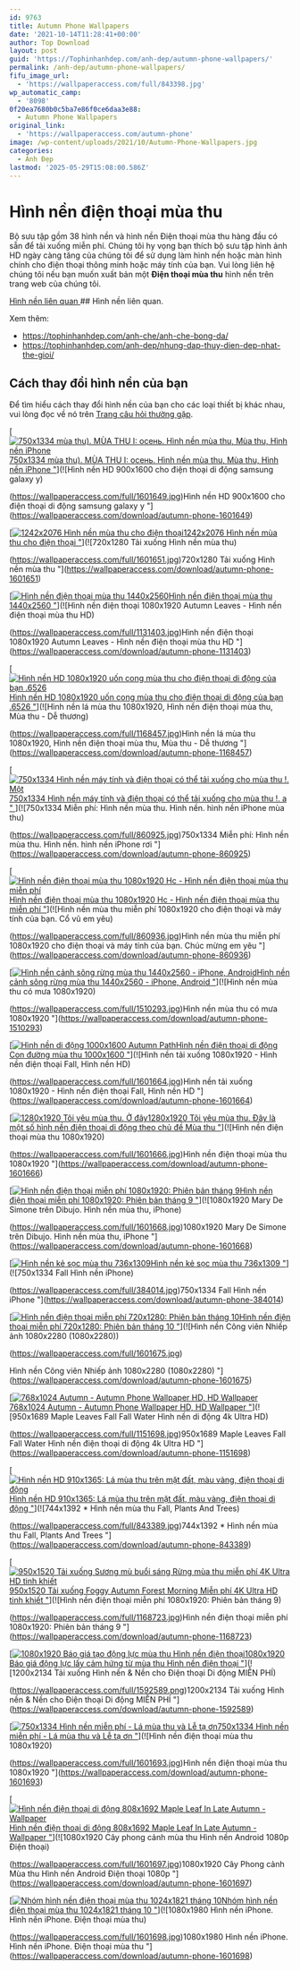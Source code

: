 ```yaml
---
id: 9763
title: Autumn Phone Wallpapers
date: '2021-10-14T11:28:41+00:00'
author: Top Download
layout: post
guid: 'https://Tophinhanhdep.com/anh-dep/autumn-phone-wallpapers/'
permalink: /anh-dep/autumn-phone-wallpapers/
fifu_image_url:
  - 'https://wallpaperaccess.com/full/843398.jpg'
wp_automatic_camp:
  - '8098'
0f20ea7680b0c5ba7e86f0ce6daa3e88:
  - Autumn Phone Wallpapers
original_link:
  - 'https://wallpaperaccess.com/autumn-phone'
image: /wp-content/uploads/2021/10/Autumn-Phone-Wallpapers.jpg
categories:
  - Ảnh Đẹp
lastmod: '2025-05-29T15:08:00.586Z'
---
```

# Hình nền điện thoại mùa thu

Bộ sưu tập gồm 38 hình nền và hình nền Điện thoại mùa thu hàng đầu có sẵn để tải xuống miễn phí. Chúng tôi hy vọng bạn thích bộ sưu tập hình ảnh HD ngày càng tăng của chúng tôi để sử dụng làm hình nền hoặc màn hình chính cho điện thoại thông minh hoặc máy tính của bạn. Vui lòng liên hệ chúng tôi nếu bạn muốn xuất bản một **Điện thoại mùa thu** hình nền trên trang web của chúng tôi.

[Hình nền liên quan ](#related) ## Hình nền liên quan.

   
 Xem thêm:

   
- <https://tophinhanhdep.com/anh-che/anh-che-bong-da/>
- <https://tophinhanhdep.com/anh-dep/nhung-dap-thuy-dien-dep-nhat-the-gioi/>

## Cách thay đổi hình nền của bạn

Để tìm hiểu cách thay đổi hình nền của bạn cho các loại thiết bị khác nhau, vui lòng đọc về nó trên [Trang câu hỏi thường gặp](https://tophinhanhdep.com/faq/).

  
[[![750x1334 mùa thu).  MÙA THU I: осень.  Hình nền mùa thu, Mùa thu, Hình nền iPhone](https://wallpaperaccess.com/full/843398.jpg)750x1334 mùa thu). MÙA THU I: осень. Hình nền mùa thu, Mùa thu, Hình nền iPhone "](https://wallpaperaccess.com/download/autumn-phone-843398)](![Hình nền HD 900x1600 cho điện thoại di động samsung galaxy y)

(https://wallpaperaccess.com/full/1601649.jpg)Hình nền HD 900x1600 cho điện thoại di động samsung galaxy y "](https://wallpaperaccess.com/download/autumn-phone-1601649)

[[![1242x2076 Hình nền mùa thu cho điện thoại](https://wallpaperaccess.com/full/1601650.jpg)1242x2076 Hình nền mùa thu cho điện thoại "](https://wallpaperaccess.com/download/autumn-phone-1601650)](![720x1280 Tải xuống Hình nền mùa thu)

(https://wallpaperaccess.com/full/1601651.jpg)720x1280 Tải xuống Hình nền mùa thu "](https://wallpaperaccess.com/download/autumn-phone-1601651)

[[![Hình nền điện thoại mùa thu 1440x2560](https://wallpaperaccess.com/full/384024.jpg)Hình nền điện thoại mùa thu 1440x2560 "](https://wallpaperaccess.com/download/autumn-phone-384024)](![Hình nền điện thoại 1080x1920 Autumn Leaves - Hình nền điện thoại mùa thu HD)

(https://wallpaperaccess.com/full/1131403.jpg)Hình nền điện thoại 1080x1920 Autumn Leaves - Hình nền điện thoại mùa thu HD "](https://wallpaperaccess.com/download/autumn-phone-1131403)

[[![Hình nền HD 1080x1920 uốn cong mùa thu cho điện thoại di động của bạn .6526](https://wallpaperaccess.com/full/1601654.jpg)Hình nền HD 1080x1920 uốn cong mùa thu cho điện thoại di động của bạn .6526 "](https://wallpaperaccess.com/download/autumn-phone-1601654)](![Hình nền lá mùa thu 1080x1920, Hình nền điện thoại mùa thu, Mùa thu - Dễ thương)

(https://wallpaperaccess.com/full/1168457.jpg)Hình nền lá mùa thu 1080x1920, Hình nền điện thoại mùa thu, Mùa thu - Dễ thương "](https://wallpaperaccess.com/download/autumn-phone-1168457)

[[![750x1334 Hình nền máy tính và điện thoại có thể tải xuống cho mùa thu !.  Một](https://wallpaperaccess.com/full/1601656.jpg)750x1334 Hình nền máy tính và điện thoại có thể tải xuống cho mùa thu !. a " ](https://wallpaperaccess.com/download/autumn-phone-1601656)](![750x1334 Miễn phí: Hình nền mùa thu.  Hình nền.  hình nền iPhone mùa thu)

(https://wallpaperaccess.com/full/860925.jpg)750x1334 Miễn phí: Hình nền mùa thu. Hình nền. hình nền iPhone rơi "](https://wallpaperaccess.com/download/autumn-phone-860925)

[[![Hình nền điện thoại mùa thu 1080x1920 Hc - Hình nền điện thoại mùa thu miễn phí](https://wallpaperaccess.com/full/1601658.jpg)Hình nền điện thoại mùa thu 1080x1920 Hc - Hình nền điện thoại mùa thu miễn phí "](https://wallpaperaccess.com/download/autumn-phone-1601658)](![Hình nền mùa thu miễn phí 1080x1920 cho điện thoại và máy tính của bạn.  Cổ vũ em yêu)

(https://wallpaperaccess.com/full/860936.jpg)Hình nền mùa thu miễn phí 1080x1920 cho điện thoại và máy tính của bạn. Chúc mừng em yêu "](https://wallpaperaccess.com/download/autumn-phone-860936)

[[![Hình nền cảnh sông rừng mùa thu 1440x2560 - iPhone, Android](https://wallpaperaccess.com/full/1357650.jpg)Hình nền cảnh sông rừng mùa thu 1440x2560 - iPhone, Android "](https://wallpaperaccess.com/download/autumn-phone-1357650)](![Hình nền mùa thu có mưa 1080x1920)

(https://wallpaperaccess.com/full/1510293.jpg)Hình nền mùa thu có mưa 1080x1920 "](https://wallpaperaccess.com/download/autumn-phone-1510293)

[[![Hình nền di động 1000x1600 Autumn Path](https://wallpaperaccess.com/full/860961.jpg)Hình nền điện thoại di động Con đường mùa thu 1000x1600 "](https://wallpaperaccess.com/download/autumn-phone-860961)](![Hình nền tải xuống 1080x1920 - Hình nền điện thoại Fall, Hình nền HD)

(https://wallpaperaccess.com/full/1601664.jpg)Hình nền tải xuống 1080x1920 - Hình nền điện thoại Fall, Hình nền HD "](https://wallpaperaccess.com/download/autumn-phone-1601664)

[[![1280x1920 Tôi yêu mùa thu.  Ở đây](https://wallpaperaccess.com/full/1601665.jpg)1280x1920 Tôi yêu mùa thu. Đây là một số hình nền điện thoại di động theo chủ đề Mùa thu "](https://wallpaperaccess.com/download/autumn-phone-1601665)](![Hình nền điện thoại mùa thu 1080x1920)

(https://wallpaperaccess.com/full/1601666.jpg)Hình nền điện thoại mùa thu 1080x1920 "](https://wallpaperaccess.com/download/autumn-phone-1601666)

[[![Hình nền điện thoại miễn phí 1080x1920: Phiên bản tháng 9](https://wallpaperaccess.com/full/860964.jpg)Hình nền điện thoại miễn phí 1080x1920: Phiên bản tháng 9 "](https://wallpaperaccess.com/download/autumn-phone-860964)](![1080x1920 Mary De Simone trên Dibujo.  Hình nền mùa thu, iPhone)

(https://wallpaperaccess.com/full/1601668.jpg)1080x1920 Mary De Simone trên Dibujo. Hình nền mùa thu, iPhone "](https://wallpaperaccess.com/download/autumn-phone-1601668)

[[![Hình nền kẻ sọc mùa thu 736x1309](https://wallpaperaccess.com/full/1601669.jpg)Hình nền kẻ sọc mùa thu 736x1309 "](https://wallpaperaccess.com/download/autumn-phone-1601669)](![750x1334 Fall Hình nền iPhone)

(https://wallpaperaccess.com/full/384014.jpg)750x1334 Fall Hình nền iPhone "](https://wallpaperaccess.com/download/autumn-phone-384014)

[[![Hình nền điện thoại miễn phí 720x1280: Phiên bản tháng 10](https://wallpaperaccess.com/full/1601673.png)Hình nền điện thoại miễn phí 720x1280: Phiên bản tháng 10 "](https://wallpaperaccess.com/download/autumn-phone-1601673)](![Hình nền Công viên Nhiếp ảnh 1080x2280 (1080x2280))

(https://wallpaperaccess.com/full/1601675.jpg)

Hình nền Công viên Nhiếp ảnh 1080x2280 (1080x2280) "](https://wallpaperaccess.com/download/autumn-phone-1601675)

[[![768x1024 Autumn - Autumn Phone Wallpaper HD, HD Wallpaper](https://wallpaperaccess.com/full/1601676.jpg)768x1024 Autumn - Autumn Phone Wallpaper HD, HD Wallpaper "](https://wallpaperaccess.com/download/autumn-phone-1601676)](![950x1689 Maple Leaves Fall Fall Water Hình nền di động 4k Ultra HD)

(https://wallpaperaccess.com/full/1151698.jpg)950x1689 Maple Leaves Fall Fall Water Hình nền điện thoại di động 4k Ultra HD "](https://wallpaperaccess.com/download/autumn-phone-1151698)

[[![Hình nền HD 910x1365: Lá mùa thu trên mặt đất, màu vàng, điện thoại di động](https://wallpaperaccess.com/full/1601679.jpg)Hình nền HD 910x1365: Lá mùa thu trên mặt đất, màu vàng, điện thoại di động "](https://wallpaperaccess.com/download/autumn-phone-1601679)](![744x1392 * Hình nền mùa thu Fall, Plants And Trees)

(https://wallpaperaccess.com/full/843389.jpg)744x1392 \* Hình nền mùa thu Fall, Plants And Trees "](https://wallpaperaccess.com/download/autumn-phone-843389)

[[![950x1520 Tải xuống Sương mù buổi sáng Rừng mùa thu miễn phí 4K Ultra HD tinh khiết](https://wallpaperaccess.com/full/1601683.jpg)950x1520 Tải xuống Foggy Autumn Forest Morning Miễn phí 4K Ultra HD tinh khiết "](https://wallpaperaccess.com/download/autumn-phone-1601683)](![Hình nền điện thoại miễn phí 1080x1920: Phiên bản tháng 9)

(https://wallpaperaccess.com/full/1168723.jpg)Hình nền điện thoại miễn phí 1080x1920: Phiên bản tháng 9 "](https://wallpaperaccess.com/download/autumn-phone-1168723)

[[![1080x1920 Báo giá tạo động lực mùa thu Hình nền điện thoại](https://wallpaperaccess.com/full/1546446.png)1080x1920 Báo giá động lực lấy cảm hứng từ mùa thu Hình nền điện thoại "](https://wallpaperaccess.com/download/autumn-phone-1546446)](![1200x2134 Tải xuống Hình nền & Nền cho Điện thoại Di động MIỄN PHÍ)

(https://wallpaperaccess.com/full/1592589.png)1200x2134 Tải xuống Hình nền &amp; Nền cho Điện thoại Di động MIỄN PHÍ "](https://wallpaperaccess.com/download/autumn-phone-1592589)

[[![750x1334 Hình nền miễn phí - Lá mùa thu và Lễ tạ ơn](https://wallpaperaccess.com/full/1601689.jpg)750x1334 Hình nền miễn phí - Lá mùa thu và Lễ tạ ơn "](https://wallpaperaccess.com/download/autumn-phone-1601689)](![Hình nền điện thoại mùa thu 1080x1920)

(https://wallpaperaccess.com/full/1601693.jpg)Hình nền điện thoại mùa thu 1080x1920 "](https://wallpaperaccess.com/download/autumn-phone-1601693)

[[![Hình nền điện thoại di động 808x1692 Maple Leaf In Late Autumn - Wallpaper](https://wallpaperaccess.com/full/1601695.jpg)Hình nền điện thoại di động 808x1692 Maple Leaf In Late Autumn - Wallpaper "](https://wallpaperaccess.com/download/autumn-phone-1601695)](![1080x1920 Cây phong cảnh mùa thu Hình nền Android 1080p Điện thoại)

(https://wallpaperaccess.com/full/1601697.jpg)1080x1920 Cây Phong cảnh Mùa thu Hình nền Android Điện thoại 1080p "](https://wallpaperaccess.com/download/autumn-phone-1601697)

[[![Nhóm hình nền điện thoại mùa thu 1024x1821 tháng 10](https://wallpaperaccess.com/full/1299756.jpg)Nhóm hình nền điện thoại mùa thu 1024x1821 tháng 10 "](https://wallpaperaccess.com/download/autumn-phone-1299756)](![1080x1980 Hình nền iPhone.  Hình nền iPhone.  Điện thoại mùa thu)

(https://wallpaperaccess.com/full/1601698.jpg)1080x1980 Hình nền iPhone. Hình nền iPhone. Điện thoại mùa thu "](https://wallpaperaccess.com/download/autumn-phone-1601698)

